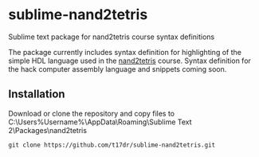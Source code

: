 # sublime-nand2tetris
Sublime text package for nand2tetris course syntax definitions

The package currently includes syntax definition for highlighting of the simple HDL 
language used in the [nand2tetris](https://class.coursera.org/nand2tetris1-001) course. 
Syntax definition for the hack computer assembly language and snippets coming soon.

## Installation

Download or clone the repository and copy files to C:\Users\%Username%\AppData\Roaming\Sublime Text 2\Packages\nand2tetris

`git clone https://github.com/t17dr/sublime-nand2tetris.git`
